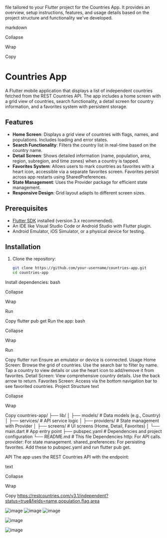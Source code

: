 file tailored to your Flutter project for the Countries App. It provides an overview, setup instructions, features, and usage details based on the project structure and functionality we've developed.

markdown

Collapse

Wrap

Copy
# Countries App

A Flutter mobile application that displays a list of independent countries fetched from the REST Countries API. The app includes a home screen with a grid view of countries, search functionality, a detail screen for country information, and a favorites system with persistent storage.

## Features
- **Home Screen**: Displays a grid view of countries with flags, names, and populations. Includes loading and error states.
- **Search Functionality**: Filters the country list in real-time based on the country name.
- **Detail Screen**: Shows detailed information (name, population, area, region, subregion, and time zones) when a country is tapped.
- **Favorites System**: Allows users to mark countries as favorites with a heart icon, accessible via a separate favorites screen. Favorites persist across app restarts using SharedPreferences.
- **State Management**: Uses the Provider package for efficient state management.
- **Responsive Design**: Grid layout adapts to different screen sizes.

## Prerequisites
- [Flutter SDK](https://flutter.dev/docs/get-started/install) installed (version 3.x recommended).
- An IDE like Visual Studio Code or Android Studio with Flutter plugin.
- Android Emulator, iOS Simulator, or a physical device for testing.

## Installation
1. Clone the repository:
   ```bash
   git clone https://github.com/your-username/countries-app.git
   cd countries-app
Install dependencies:
bash

Collapse

Wrap

Run

Copy
flutter pub get
Run the app:
bash

Collapse

Wrap

Run

Copy
flutter run
Ensure an emulator or device is connected.
Usage
Home Screen: Browse the grid of countries. Use the search bar to filter by name. Tap a country to view details or use the heart icon to add/remove it from favorites.
Detail Screen: View comprehensive country details. Use the back arrow to return.
Favorites Screen: Access via the bottom navigation bar to see favorited countries.
Project Structure
text

Collapse

Wrap

Copy
countries-app/
├── lib/
│   ├── models/         # Data models (e.g., Country)
│   ├── services/       # API service logic
│   ├── providers/      # State management with Provider
│   ├── screens/        # UI screens (Home, Detail, Favorites)
│   └── main.dart       # App entry point
├── pubspec.yaml        # Dependencies and project configuration
└── README.md           # This file
Dependencies
http: For API calls.
provider: For state management.
shared_preferences: For persisting favorites.
Add these to pubspec.yaml and run flutter pub get.

API
The app uses the REST Countries API with the endpoint:

text

Collapse

Wrap

Copy
https://restcountries.com/v3.1/independent?status=true&fields=name,population,flag,area

![image](https://github.com/user-attachments/assets/d8bb58c8-c153-40ea-9f1a-38729f1f3dae)
![image](https://github.com/user-attachments/assets/74b79a91-2a84-4e83-925a-2790b516e89e)
![image](https://github.com/user-attachments/assets/bc6a1c54-27fd-4053-aff5-bff13a33a156)


![image](https://github.com/user-attachments/assets/6b109d67-96cb-4fac-a83d-2534297841ae)

![image](https://github.com/user-attachments/assets/a3345845-90ad-48a0-ad12-0f99a0401ecb)


